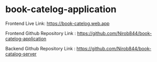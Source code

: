# book-catelog-application

Frontend Live Link: https://book-catelog.web.app

Frontend Github Repository Link : https://github.com/Nirob844/book-catelog-application

Backend Github Repository Link :  https://github.com/Nirob844/book-catalog-server
